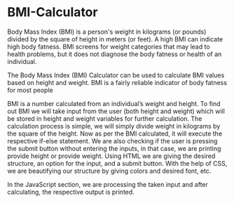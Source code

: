 # BMI-Calculator

Body Mass Index (BMI) is a person's weight in kilograms (or pounds) divided by the square of height in meters (or feet). A high BMI can indicate high body fatness. BMI screens for weight categories that may lead to health problems, but it does not diagnose the body fatness or health of an individual.

The Body Mass Index (BMI) Calculator can be used to calculate BMI values based on height and weight. BMI is a fairly reliable indicator of body fatness for most people

BMI is a number calculated from an individual’s weight and height. To find out BMI we will take input from the user (both height and weight) which will be stored in height and weight variables for further calculation. The calculation process is simple, we will simply divide weight in kilograms by the square of the height. Now as per the BMI calculated, it will execute the respective if-else statement. We are also checking if the user is pressing the submit button without entering the inputs, in that case, we are printing provide height or provide weight.
Using HTML we are giving the desired structure, an option for the input, and a submit button. With the help of CSS, we are beautifying our structure by giving colors and desired font, etc.

In the JavaScript section, we are processing the taken input and after calculating, the respective output is printed.